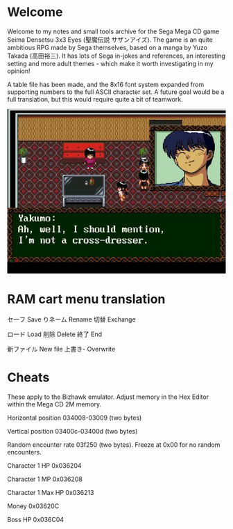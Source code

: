 # Welcome
Welcome to my notes and small tools archive for the Sega Mega CD game Seima Densetsu 3x3 Eyes (聖魔伝説 サザンアイズ). The game is an quite ambitious RPG made by Sega themselves, based on a manga by Yuzo Takada (高田裕三). It has lots of Sega in-jokes and references, an interesting setting and more adult themes - which make it worth investigating in my opinion! 

A table file has been made, and the 8x16 font system expanded from supporting numbers to the full ASCII character set. A future goal would be a full translation, but this would require quite a bit of teamwork.

![Screenshot 2](SEGA_3X3EYES_002.jpg?raw=true "Screenshot 2")

# RAM cart menu translation

セ一フ Save	りネーム Rename		切替 Exchange

ロ一ド Load	削除 Delete		終了 End

新ファイル New file
上書き- Overwrite

# Cheats

These apply to the Bizhawk emulator. Adjust memory in the Hex Editor within the Mega CD 2M memory.

Horizontal position 034008-03009 (two bytes)

Vertical position  03400c-03400d (two bytes)

Random encounter rate 03f250 (two bytes). Freeze at 0x00 for no random encounters.

Character 1 HP 0x036204

Character 1 MP 0x036208

Character 1 Max HP 0x036213

Money 0x03620C

Boss HP 0x036C04
